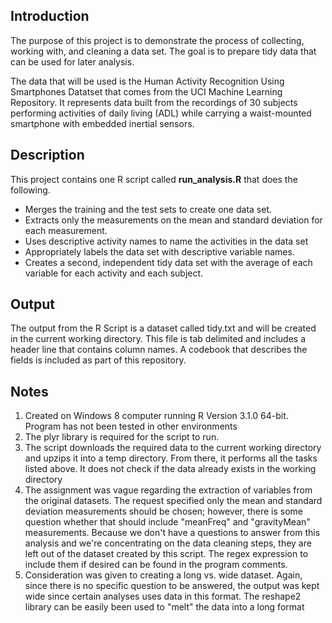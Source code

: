 ## Introduction

The purpose of this project is to demonstrate the process of collecting, working with, and cleaning a data set. The goal is to prepare tidy data that can be used for later analysis. 

The data that will be used is the Human Activity Recognition Using Smartphones Datatset that comes from the UCI Machine Learning Repository. It represents data built from the recordings of 30 subjects performing activities of daily living (ADL) while carrying a waist-mounted smartphone with embedded inertial sensors.

## Description

This project contains one R script called <b>run_analysis.R</b> that does the following. 
* Merges the training and the test sets to create one data set.
* Extracts only the measurements on the mean and standard deviation for each measurement. 
* Uses descriptive activity names to name the activities in the data set
* Appropriately labels the data set with descriptive variable names. 
* Creates a second, independent tidy data set with the average of each variable for each activity and each subject.
 
## Output
The output from the R Script is a dataset called tidy.txt and will be created in the current working directory. This file is tab delimited and includes a header line that contains column names. A codebook that describes the fields is included as part of this repository.

## Notes
<ol>
<li>Created on Windows 8 computer running R Version 3.1.0 64-bit. Program has not been tested in other environments</li>
<li>The plyr library is required for the script to run.
<li>The script downloads the required data to the current working directory and upzips it into a temp directory. From there, it performs all the tasks listed above. It does not check if the data already exists in the working directory</li>
<li>The assignment was vague regarding the extraction of variables from the original datasets. The request specified only the mean and standard deviation measurements should be chosen; however, there is some question whether that should include "meanFreq" and "gravityMean" measurements. Because we don't have a questions to answer from this analysis and we're concentrating on the data cleaning steps, they are left out of the dataset created by this script. The regex expression to include them if desired can be found in the program comments.</li>
<li>Consideration was given to creating a long vs. wide dataset. Again, since there is no specific question to be answered, the output was kept wide since certain analyses uses data in this format. The reshape2 library can be easily been used to "melt" the data into a long format</li>
</ol>
